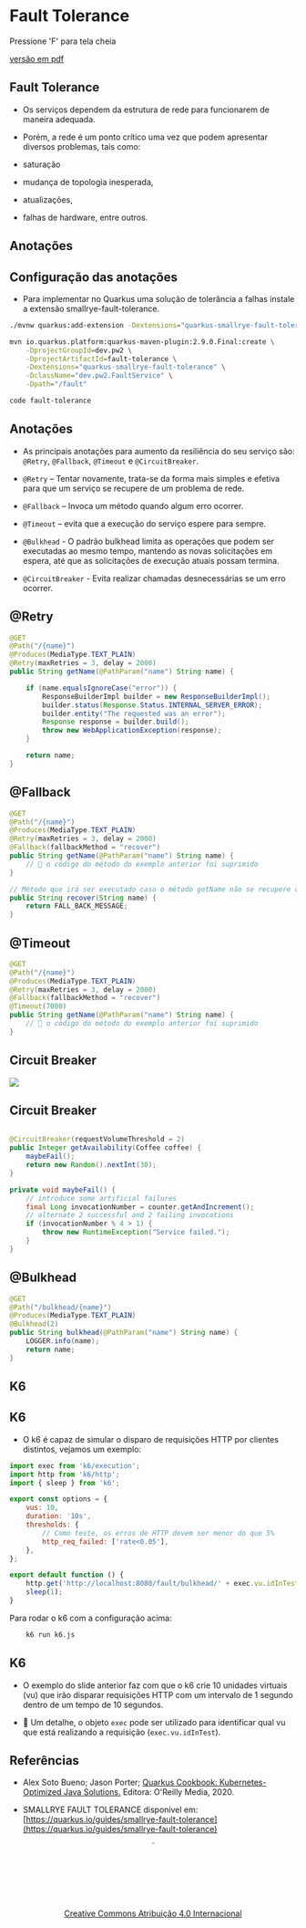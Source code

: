 <!-- .slide: data-background-opacity="0.3" data-background-image="https://pw2.rpmhub.dev/topicos/fault/slides/img/title.jpg" data-transition="convex" -->
# Fault Tolerance
<!-- .element: style="margin-bottom:100px; font-size: 60px; color:white; font-family: Marker Felt;" -->

Pressione 'F' para tela cheia
<!-- .element: style="margin-bottom:10px; font-size: 15px; color:white" -->

[versão em pdf](?print-pdf)
<!-- .element: style="margin-bottom 25px; font-size: 15px; color:white" -->


<!-- .slide: data-background="#21093D" data-transition="convex" -->
## Fault Tolerance
<!-- .element: style="margin-bottom:50px; font-size: 50px; color:white; font-family: Marker Felt;" -->

* Os serviços dependem da estrutura de rede para funcionarem de maneira adequada.
<!-- .element: style="margin-bottom:50px; font-size: 25px; color:white" -->

* Porém, a rede é um ponto crítico uma vez que podem apresentar diversos problemas, tais como:
<!-- .element: style="margin-bottom:30px; font-size: 25px; color:white" -->

  * saturação
  <!-- .element: style="margin-bottom:30px; font-size: 25px; color:white" -->

  * mudança de topologia inesperada,
  <!-- .element: style="margin-bottom:30px; font-size: 25px; color:white" -->

  * atualizações,
  <!-- .element: style="margin-bottom:30px; font-size: 25px; color:white" -->

  * falhas de hardware, entre outros.
  <!-- .element: style="margin-bottom:30px; font-size: 25px; color:white" -->



<!-- .slide: data-background="#21093D" data-transition="convex" -->
## Anotações
<!-- .element: style="margin-bottom:50px; font-size: 50px; color:white; font-family: Marker Felt;" -->


<!-- .slide: data-background="#21093D" data-transition="convex" -->
## Configuração das anotações
<!-- .element: style="margin-bottom:50px; font-size: 50px; color:white; font-family: Marker Felt;" -->

* Para implementar no Quarkus uma solução de tolerância a falhas instale a extensão smallrye-fault-tolerance.
<!-- .element: style="margin-bottom:50px; font-size: 25px; color:white" -->

```sh
./mvnw quarkus:add-extension -Dextensions="quarkus-smallrye-fault-tolerance"
```
<!-- .element: style="margin-bottom:50px; font-size: 18px; font-family: arial; color:black; background-color: #F2FAF3;" -->

```sh
mvn io.quarkus.platform:quarkus-maven-plugin:2.9.0.Final:create \
    -DprojectGroupId=dev.pw2 \
    -DprojectArtifactId=fault-tolerance \
    -Dextensions="quarkus-smallrye-fault-tolerance" \
    -DclassName="dev.pw2.FaultService" \
    -Dpath="/fault"

code fault-tolerance
```
<!-- .element: style="margin-bottom:50px; font-size: 18px; font-family: arial; color:black; background-color: #F2FAF3;" -->


<!-- .slide: data-background="#21093D" data-transition="convex" -->
## Anotações
<!-- .element: style="margin-bottom:50px; font-size: 50px; color:white; font-family: Marker Felt;" -->

* As principais anotações para aumento da resiliência do seu serviço são: `@Retry`, `@Fallback`, `@Timeout` e `@CircuitBreaker`.
<!-- .element: style="margin-bottom:30px; font-size: 25px; color:white" -->

* `@Retry` – Tentar novamente, trata-se da forma mais simples e efetiva para que um serviço se recupere de um problema de rede.
<!-- .element: style="margin-bottom:30px; font-size: 25px; color:white" -->

* `@Fallback` – Invoca um método quando algum erro ocorrer.
<!-- .element: style="margin-bottom:30px; font-size: 25px; color:white" -->

* `@Timeout` – evita que a execução do serviço espere para sempre.
<!-- .element: style="margin-bottom:30px; font-size: 25px; color:white" -->

* `@Bulkhead` - O padrão bulkhead limita as operações que podem ser executadas ao mesmo tempo, mantendo as novas solicitações em espera, até que as solicitações de execução atuais possam termina.
<!-- .element: style="margin-bottom:30px; font-size: 25px; color:white" -->

* `@CircuitBreaker` - Evita realizar chamadas desnecessárias se um erro ocorrer.
<!-- .element: style="margin-bottom:30px; font-size: 25px; color:white" -->


<!-- .slide: data-background="#21093D" data-transition="convex" -->
## @Retry
<!-- .element: style="margin-bottom:50px; font-size: 50px; color:white; font-family: Marker Felt;" -->

```java
@GET
@Path("/{name}")
@Produces(MediaType.TEXT_PLAIN)
@Retry(maxRetries = 3, delay = 2000)
public String getName(@PathParam("name") String name) {

    if (name.equalsIgnoreCase("error")) {
        ResponseBuilderImpl builder = new ResponseBuilderImpl();
        builder.status(Response.Status.INTERNAL_SERVER_ERROR);
        builder.entity("The requested was an error");
        Response response = builder.build();
        throw new WebApplicationException(response);
    }

    return name;
}
```
<!-- .element: style="margin-bottom:50px; font-size: 18px; font-family: arial; color:black; background-color: #F2FAF3;" -->


<!-- .slide: data-background="#21093D" data-transition="convex" -->
## @Fallback
<!-- .element: style="margin-bottom:50px; font-size: 50px; color:white; font-family: Marker Felt;" -->

```java
@GET
@Path("/{name}")
@Produces(MediaType.TEXT_PLAIN)
@Retry(maxRetries = 3, delay = 2000)
@Fallback(fallbackMethod = "recover")
public String getName(@PathParam("name") String name) {
    // 🚨 o código do método do exemplo anterior foi suprimido
}

// Método que irá ser executado caso o método getName não se recupere da falha
public String recover(String name) {
    return FALL_BACK_MESSAGE;
}
```
<!-- .element: style="margin-bottom:50px; font-size: 18px; font-family: arial; color:black; background-color: #F2FAF3;" -->


<!-- .slide: data-background="#21093D" data-transition="convex" -->
## @Timeout
<!-- .element: style="margin-bottom:50px; font-size: 50px; color:white; font-family: Marker Felt;" -->

```java
@GET
@Path("/{name}")
@Produces(MediaType.TEXT_PLAIN)
@Retry(maxRetries = 3, delay = 2000)
@Fallback(fallbackMethod = "recover")
@Timeout(7000)
public String getName(@PathParam("name") String name) {
    // 🚨 o código do método do exemplo anterior foi suprimido
}
```
<!-- .element: style="margin-bottom:50px; font-size: 18px; font-family: arial; color:black; background-color: #F2FAF3;" -->


<!-- .slide: data-background="#21093D" data-transition="convex" -->
## Circuit Breaker
<!-- .element: style="margin-bottom:50px; font-size: 50px; color:white; font-family: Marker Felt;" -->

<img src="https://smallrye.io/docs/smallrye-fault-tolerance/6.2.6/_images/circuit-breaker-d4de8eed326379e7fdfe50126a827e4a7d0db05a.svg"/>
<!-- .element: style="margin-bottom:50px; font-size: 18px; font-family: arial; color:black; background-color: #F2FAF3;" -->


<!-- .slide: data-background="#21093D" data-transition="convex" -->
## Circuit Breaker
<!-- .element: style="margin-bottom:50px; font-size: 50px; color:white; font-family: Marker Felt;" -->

```java

@CircuitBreaker(requestVolumeThreshold = 2)
public Integer getAvailability(Coffee coffee) {
    maybeFail();
    return new Random().nextInt(30);
}

private void maybeFail() {
    // introduce some artificial failures
    final Long invocationNumber = counter.getAndIncrement();
    // alternate 2 successful and 2 failing invocations
    if (invocationNumber % 4 > 1) {
        throw new RuntimeException("Service failed.");
    }
}

```
<!-- .element: style="margin-bottom:50px; font-size: 18px; font-family: arial; color:black; background-color: #F2FAF3;" -->


<!-- .slide: data-background="#21093D" data-transition="convex" -->
## @Bulkhead
<!-- .element: style="margin-bottom:50px; font-size: 50px; color:white; font-family: Marker Felt;" -->

```java
@GET
@Path("/bulkhead/{name}")
@Produces(MediaType.TEXT_PLAIN)
@Bulkhead(2)
public String bulkhead(@PathParam("name") String name) {
    LOGGER.info(name);
    return name;
}
```
<!-- .element: style="margin-bottom:50px; font-size: 18px; font-family: arial; color:black; background-color: #F2FAF3;" -->



<!-- .slide: data-background="#21093D" data-transition="convex" -->
## K6
<!-- .element: style="margin-bottom:50px; font-size: 50px; color:white; font-family: Marker Felt;" -->


<!-- .slide: data-background="#21093D" data-transition="convex" -->
## K6
<!-- .element: style="margin-bottom:50px; font-size: 50px; color:white; font-family: Marker Felt;" -->

* O k6 é capaz de simular o disparo de requisições HTTP por clientes distintos, vejamos um exemplo:
<!-- .element: style="margin-bottom:10px; font-size: 25px; color:white" -->

```javascript
import exec from 'k6/execution';
import http from 'k6/http';
import { sleep } from 'k6';

export const options = {
    vus: 10,
    duration: '10s',
    thresholds: {
        // Como teste, os erros de HTTP devem ser menor do que 5%
	    http_req_failed: ['rate<0.05'],
	},
};

export default function () {
    http.get('http://localhost:8080/fault/bulkhead/' + exec.vu.idInTest);
    sleep(1);
}
```
<!-- .element: style="margin-bottom:40px; font-size: 14px; font-family: arial; color:black; background-color: #F2FAF3;" -->

Para rodar o k6 com a configuração acima:
<!-- .element: style="margin-bottom:10px; font-size: 25px; color:white" -->

```sh
    k6 run k6.js
```
<!-- .element: style="margin-bottom:50px; font-size: 18px; font-family: arial; color:black; background-color: #F2FAF3;" -->


<!-- .slide: data-background="#21093D" data-transition="convex" -->
## K6
<!-- .element: style="margin-bottom:50px; font-size: 50px; color:white; font-family: Marker Felt;" -->

* O exemplo do slide anterior faz com que o k6 crie 10 unidades virtuais (vu) que irão disparar requisições HTTP com um intervalo de 1 segundo dentro de um tempo de 10 segundos.
<!-- .element: style="margin-bottom:70px; font-size: 25px; color:white" -->

* 🚨 Um detalhe, o objeto `exec` pode ser utilizado para identificar qual vu que está realizando a requisição (`exec.vu.idInTest`).
<!-- .element: style="margin-bottom:50px; font-size: 25px; color:white" -->


<!-- .slide: data-background="#21093D" data-transition="convex" -->
## Referências
<!-- .element: style="margin-bottom:50px; font-size: 50px; color:white; font-family: Marker Felt;" -->

* Alex Soto Bueno; Jason Porter; [Quarkus Cookbook: Kubernetes-Optimized Java Solutions.](https://www.amazon.com.br/gp/product/B08D364VMD/ref=as_li_tl?ie=UTF8&camp=1789&creative=9325&creativeASIN=B08D364VMD&linkCode=as2&tag=rpmhub-20&linkId=2f82a4bb959a1797ec9791e0af68d1af) Editora: O'Reilly Media, 2020.
<!-- .element: style="margin-bottom:50px; font-size: 25px; color:white" -->

* SMALLRYE FAULT TOLERANCE disponível em: [https://quarkus.io/guides/smallrye-fault-tolerance](https://quarkus.io/guides/smallrye-fault-tolerance)
<!-- .element: style="margin-bottom:70px; font-size: 25px; color:white" -->

<center>
<a href="https://rpmhub.dev" target="blanck"><img src="../../../imgs/logo.png" alt="Rodrigo Prestes Machado" width="3%" height="3%" border=0 style="border:0; text-decoration:none; outline:none"></a><br/>
<a rel="license" href="http://creativecommons.org/licenses/by/4.0/">Creative Commons Atribuição 4.0 Internacional</a>
</center>
